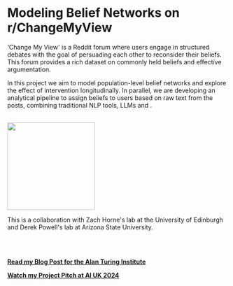 # Modeling Belief Networks on r/ChangeMyView

‘Change My View' is a Reddit forum where users engage in structured debates with the goal of persuading each other to reconsider their beliefs. This forum provides a rich dataset on commonly held beliefs and effective argumentation.
<br>

In this project we aim to model population-level belief networks and explore the effect of intervention longitudinally. In parallel, we are developing an analytical pipeline to assign beliefs to users based on raw text from the posts, combining traditional NLP tools, LLMs and .

<br>

<img src="https://i.ibb.co/ZJ4mZyH/aiuk24-photography-091.jpg" height="200">
<br>

This is a collaboration with Zach Horne's lab at the University of Edinburgh and Derek Powell's lab at Arizona State University.

<br>

<br>

**[<i class="fa-solid fa-up-right-from-square"></i> Read my Blog Post for the Alan Turing Institute](https://www.turing.ac.uk/blog/facts-dont-change-minds-and-theres-data-prove-it)**

**[<i class="fa-brands fa-edge"></i> Watch my Project Pitch at AI UK 2024](https://www.youtube.com/watch?time_continue=1&v=fei9SSxCUm8&embeds_referring_euri=https%3A%2F%2Fwww.turing.ac.uk%2F&source_ve_path=Mjg2NjY)**
